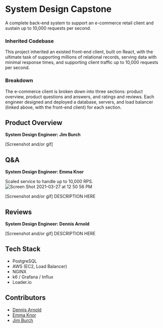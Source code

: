 # System Design Capstone
A complete back-end system to support an e-commerce retail client and sustain up to 10,000 requests per second.

### Inherited Codebase
This project inherited an existed front-end client, built on React, with the ultimate task of supporting millions of relational records, serving data with minimal response times, and supporting client traffic up to 10,000 requests per second.

### Breakdown
The e-commerce client is broken down into three sections: product overview, product questions and answers, and ratings and reviews. Each engineer designed and deployed a database, servers, and load balancer (linked above, with the front-end client) for each section.

## Product Overview
**System Design Engineer: Jim Burch**

[Screenshot and/or gif]



## Q&A
**System Design Engineer: Emma Knor**

Scaled service to handle up to 10,000 RPS.
![Screen Shot 2021-03-27 at 12 50 56 PM](https://user-images.githubusercontent.com/73598239/114930646-7e354980-9df2-11eb-9d97-8c6e6b6cc642.png)


[Screenshot and/or gif]
DESCRIPTION HERE

## Reviews
**System Design Engineer: Dennis Arnold**

[Screenshot and/or gif]
DESCRIPTION HERE

## Tech Stack
- PostgreSQL
- AWS (EC2, Load Balancer)
- NGINX
- k6 / Grafana / Influx
- Loader.io

## Contributors
- [Dennis Arnold](https://github.com/DennisJArnold)
- [Emma Knor](https://github.com/emmaknor)
- [Jim Burch](https://github.com/JimBurch)

